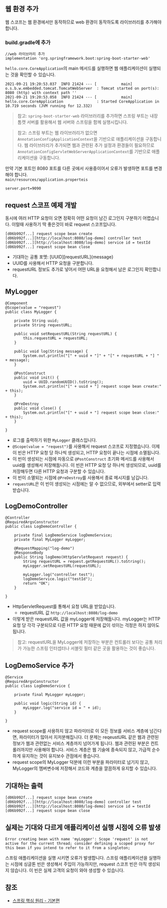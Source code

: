 ## 웹 환경 추가
웹 스코프는 웹 환경에서만 동작하므로 web 환경이 동작하도록 라이브러리를 추가해야합니다.

### build.gradle에 추가
```
//web 라이브러리 추가
implementation 'org.springframework.boot:spring-boot-starter-web'
```

```hello.core.CoreApplication```의 main 메서드를 실행하면 웹 애플리케이션이 실행되는 것을 확인할 수 있습니다.

```
2021-09-21 19:20:53.037  INFO 21424 --- [           main] o.s.b.w.embedded.tomcat.TomcatWebServer  : Tomcat started on port(s): 8080 (http) with context path ''
2021-09-21 19:20:53.058  INFO 21424 --- [           main] hello.core.CoreApplication               : Started CoreApplication in 10.719 seconds (JVM running for 12.332)
```

> 참고: ```spring-boot-starter-web``` 라이브러리를 추가하면 스프링 부트는 내장 톰캣 서버를 활용해서 웹 서버와 스프링을 함께 실행시킵니다.

> 참고: 스프링 부트는 웹 라이브러리가 없으면 ```AnnotationConfigApplicationContext```을 기반으로 애플리케이션을 구동합니다. 웹 라이브러리가 추가되면 웹과 관련된 추가 설정과 환경들이 필요하므로 ```AnnotationConfigServletWebServerApplicationContext```를 기반으로 애플리케이션을 구동합니다.

만약 기본 포트인 8080 포트를 다른 곳에서 사용중이어서 오류가 발생하면 포트를 변경해야 합니다.   
```main/resources/application.properteis```
```
server.port=9090
```

## request 스코프 예제 개발
동시에 여러 HTTP 요청이 오면 정확히 어떤 요청이 남긴 로그인지 구분하기 어렵습니다. 이럴때 사용하기 딱 좋은것이 바로 request 스코프입니다.

```
[d06b992f...] request scope bean create
[d06b992f...][http://localhost:8080/log-demo] controller test
[d06b992f...][http://localhost:8080/log-demo] service id = testId
[d06b992f...] request scope bean close
```
* 기대하는 공통 포멧: [UUID][requestURL]{message}
* UUID를 사용해서 HTTP 요청을 구분합니다.
* requestURL 정보도 추가로 넣어서 어떤 URL을 요청해서 남은 로그인지 확인합니다.

## MyLogger
```
@Component
@Scope(value = "request")
public class MyLogger {

    private String uuid;
    private String requestURL;

    public void setRequestURL(String requestURL) {
        this.requestURL = requestURL;
    }

    public void log(String message) {
        System.out.println("[" + uuid + "]" + "[" + requestURL + "] " + message);
    }

    @PostConstruct
    public void init() {
        uuid = UUID.randomUUID().toString();
        System.out.println("[" + uuid + "] request scope bean create:" + this);
    }

    @PreDestroy
    public void close() {
        System.out.println("[" + uuid + "] request scope bean close:" + this);
    }

}
```
* 로그를 출력하기 위한 ```MyLogger``` 클래스입니다.
* ```@Scope(value = "request")```를 사용해서 request 스코프로 지정했습니다. 이제 이 빈은 HTTP 요청 당 하나씩 생성되고, HTTP 요청이 끝나는 시점에 소멸됩니다.
* 이 빈이 생성되는 시점에 자동으로 ```@PostConstruct``` 초기화 메서드를 사용해서 uuid를 생성해서 저장해둡니다. 이 빈은 HTTP 요청 당 하나씩 생성되므로, uuid를 저장해두면 다른 HTTP 요청과 구분할 수 있습니다.
* 이 빈이 소멸되는 시점에 ```@PreDestroy```를 사용해서 종료 메시지를 남깁니다.
* ```requestURL```은 이 빈이 생성되는 시점에는 알 수 없으므로, 외부에서 setter로 입력 받습니다.

## LogDemoController
```
@Controller
@RequiredArgsConstructor
public class LogDemoController {

    private final LogDemoService logDemoService;
    private final MyLogger myLogger;

    @RequestMapping("log-demo")
    @ResponseBody
    public String logDemo(HttpServletRequest request) {
        String requestURL = request.getRequestURL().toString();
        myLogger.setRequestURL(requestURL);

        myLogger.log("controller test");
        logDemoService.logic("testId");
        return "OK";
    }

}
```
* HttpServletRequest를 통해서 요청 URL을 받았습니다.
  * requestURL 값 ```http://localhost:8080/log-demo```
* 이렇게 받은 requestURL 값을 myLogger에 저장해둡니다. myLogger는 HTTP 요청 당 각각 구분되므로 다른 HTTP 요청 때문에 값이 섞이는 걱정은 하지 않아도 됩니다.

> 참고: requestURL을 MyLogger에 저장하는 부분은 컨트롤러 보다는 공통 처리가 가능한 스프링 인터셉터나 서블릿 필터 같은 곳을 활용하는 것이 좋습니다.

## LogDemoService 추가
```
@Service
@RequiredArgsConstructor
public class LogDemoService {

    private final MyLogger myLogger;

    public void logic(String id) {
        myLogger.log("service id = " + id);
    }

}
```
* request scope를 사용하지 않고 파라미터로 이 모든 정보를 서비스 계층에 넘긴다면, 파라미터가 많아서 지저분해집니다. 더 문제는 reqeustURL 같은 웹과 관련된 정보가 웹과 관련없는 서비스 계층까지 넘어가게 됩니다. 웹과 관련된 부분은 컨트롤러까지만 사용해야 합니다. 서비스 계층은 웹 기술에 종속되지 않고, 가급적 순수하게 유지하는 것이 유지보수 관점에서 좋습니다.
* request scope의 MyLogger 덕분에 이런 부분을 파라미터로 넘기지 않고, MyLogger의 멤버변수에 저장해서 코드와 계층을 깔끔하게 유지할 수 있습니다.

## 기대하는 출력
```
[d06b992f...] request scope bean create
[d06b992f...][http://localhost:8080/log-demo] controller test
[d06b992f...][http://localhost:8080/log-demo] service id = testId
[d06b992f...] request scope bean close
```

## 실제는 기대와 다르게 애플리케이션 실행 시점에 오류 발생
```
Error creating bean with name 'myLogger': Scope 'request' is not active for the current thread; consider defining a scoped proxy for this bean if you intend to refer to it from a singleton;
```

스프링 애플리케이션을 실행 시키면 오류가 발생합니다. 스프링 애플리케이션을 실행하는 시점에 싱글톤 빈은 생성해서 주입이 가능하지만, request 스코프 빈은 아직 생성되지 않습니다. 이 빈은 실제 고객의 요청이 와야 생성할 수 있습니다.

## 참조
* [스프링 핵심 원리 - 기본편](https://www.inflearn.com/course/%EC%8A%A4%ED%94%84%EB%A7%81-%ED%95%B5%EC%8B%AC-%EC%9B%90%EB%A6%AC-%EA%B8%B0%EB%B3%B8%ED%8E%B8/dashboard)